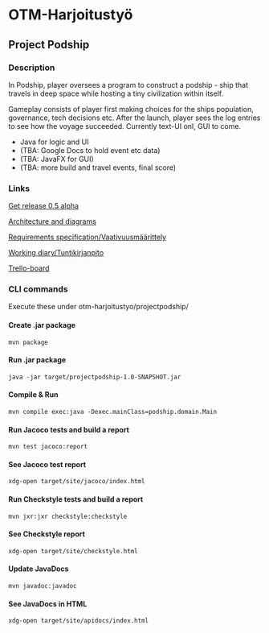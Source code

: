 
# OTM-Harjoitustyö

## Project Podship
### Description
In Podship, player oversees a program to construct a podship - ship that travels in deep space while hosting a tiny civilization within itself.

Gameplay consists of player first making choices for the ships population, governance, tech decisions etc. After the launch, player sees the log entries to see how the voyage succeeded. Currently text-UI onl, GUI to come.

- Java for logic and UI
- (TBA: Google Docs to hold event etc data)
- (TBA: JavaFX for GUI)
- (TBA: more build and travel events, final score)

### Links
[Get release 0.5 alpha](https://github.com/Granigan/otm-harjoitustyo/releases/tag/alpha)

[Architecture and diagrams](https://github.com/Granigan/otm-harjoitustyo/blob/master/documentation/arkkitehtuuri.md)

[Requirements specification/Vaativuusmäärittely](https://github.com/Granigan/otm-harjoitustyo/blob/master/documentation/vaativuusmaarittely.md)

[Working diary/Tuntikirjanpito](https://github.com/Granigan/otm-harjoitustyo/blob/master/documentation/tuntikirjanpito.md)

[Trello-board](https://trello.com/b/sjB2XI3j/podship)


### CLI commands
Execute these under otm-harjoitustyo/projectpodship/

#### Create .jar package
```
mvn package
```

#### Run .jar package
```
java -jar target/projectpodship-1.0-SNAPSHOT.jar
```

#### Compile & Run
```
mvn compile exec:java -Dexec.mainClass=podship.domain.Main
```

#### Run Jacoco tests and build a report
```
mvn test jacoco:report
```

#### See Jacoco test report
```
xdg-open target/site/jacoco/index.html
```

#### Run Checkstyle tests and build a report
```
mvn jxr:jxr checkstyle:checkstyle
```

#### See Checkstyle report
```
xdg-open target/site/checkstyle.html
```

#### Update JavaDocs
```
mvn javadoc:javadoc
```

#### See JavaDocs in HTML
```
xdg-open target/site/apidocs/index.html
```
